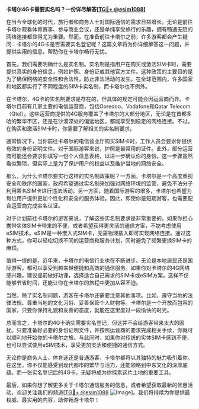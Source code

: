 **卡塔尔4G卡需要实名吗？一份详尽解答[[TG💪+ @esim1088](https://t.me/s/esim1088)]**

在当今全球化的时代，旅行者和商务人士对国际通信的需求日益增长。无论是前往卡塔尔观看体育赛事、参与商业会议，还是单纯享受旅行的乐趣，拥有畅通无阻的网络连接都显得尤为重要。然而，在准备前往卡塔尔之前，许多游客都会产生疑问：卡塔尔的4G卡是否需要实名登记呢？这篇文章将为你详细解答这一问题，并提供实用的信息，帮助你在卡塔尔畅行无忧。

首先，我们需要明确什么是实名制。实名制是指用户在购买或激活SIM卡时，需要提供真实的身份信息，例如护照、身份证或其他官方文件。这种政策的主要目的是为了确保网络的安全性和合法性，防止非法活动的发生。在全球范围内，许多国家和地区都实行了不同程度的SIM卡实名制，而卡塔尔也不例外。

在卡塔尔，4G卡的实名制要求是存在的，但具体的规定可能会因运营商而异。卡塔尔目前有几家主要的电信运营商，包括Ooredoo、Vodafone和Qatar Telecom（Qtel）。这些运营商提供的4G服务覆盖了卡塔尔的大部分地区，无论是在首都多哈的繁华市区，还是在沙漠深处的偏远地区，都能享受到稳定的网络连接。不过，在购买和激活SIM卡时，你需要了解相关的实名制要求。

通常情况下，当你前往卡塔尔的电信营业厅购买SIM卡时，工作人员会要求你提供有效的身份证明文件。对于国际游客来说，护照是最常用的证件。此外，部分运营商可能还会要求你填写一份个人信息表格，以进一步确认你的身份。这一步骤虽然看似繁琐，但实际上是为了保护用户的权益以及维护当地的网络安全。

那么，为什么卡塔尔要实行这样的实名制政策呢？一方面，卡塔尔是一个高度重视安全和秩序的国家，政府希望通过实名制来加强对网络环境的监管，避免不法分子利用匿名SIM卡进行违法活动。另一方面，随着国际游客的增多，卡塔尔也希望为每位用户提供更加个性化和安全的服务体验。因此，即使你是短期游客，也需要配合运营商完成实名认证。

对于计划前往卡塔尔的游客来说，了解这些实名制要求是非常重要的。如果你担心携带实体SIM卡带来的不便，或者希望获得更灵活的通信方案，不妨考虑使用eSIM技术。eSIM是一种嵌入式SIM卡，无需物理插入即可实现网络连接。通过这种方式，你可以轻松切换不同的运营商和服务计划，同时避免了频繁更换SIM卡的麻烦。

值得一提的是，近年来，卡塔尔的电信行业也在不断进步。无论是本地居民还是国际游客，都可以享受到越来越便捷和高效的通信服务。如果你对卡塔尔的4G网络感兴趣，建议提前做好功课，选择适合自己需求的SIM卡或eSIM方案。这样不仅能够节省时间，还能让你在卡塔尔的旅程中更加从容不迫。

当然，除了实名制问题，游客在卡塔尔还需要注意其他事项。比如，遵守当地的法律法规、尊重当地的文化习俗、妥善保管个人财物等。卡塔尔是一个开放而包容的国家，只要你保持礼貌和友善的态度，就能在这里度过一段愉快的时光。

总而言之，卡塔尔的4G卡确实需要实名登记，但这并不会给游客带来太大的困扰。只要准备好必要的身份证明文件，并按照运营商的要求完成相关手续，你就可以顺利地开始你的卡塔尔之旅。与此同时，如果你对传统的实体SIM卡感到不便，也可以尝试使用eSIM技术，享受更加灵活和便捷的通信方式。

无论你是商务人士、体育迷还是普通游客，卡塔尔都将以其独特的魅力吸引着你。在这里，你不仅能感受到现代都市的繁华与活力，还能领略到中东文化的深厚底蕴。而一张实名登记后的4G卡，无疑将成为你探索这片土地的重要工具。

最后，如果你想了解更多关于卡塔尔通信服务的信息，或者希望获取最新的优惠活动，欢迎关注我们的频道[[TG💪+ @esim1088](https://t.me/s/esim1088) ![Image](https://i.postimg.cc/4NQfJmqS/Snipaste-2025-05-13-00-14-12.png)]。我们将持续为你提供最权威、最实用的内容，助你畅游卡塔尔！